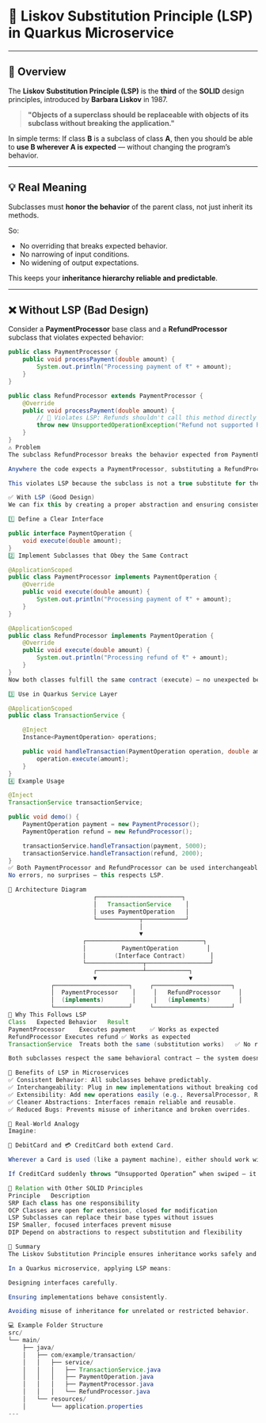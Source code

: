 # 🧩 Liskov Substitution Principle (LSP) in Quarkus Microservice

---

## 📘 Overview

The **Liskov Substitution Principle (LSP)** is the **third** of the **SOLID** design principles, introduced by **Barbara Liskov** in 1987.

> **"Objects of a superclass should be replaceable with objects of its subclass without breaking the application."**

In simple terms:
If class **B** is a subclass of class **A**, then you should be able to **use B wherever A is expected** — without changing the program’s behavior.

---

## 💡 Real Meaning

Subclasses must **honor the behavior** of the parent class, not just inherit its methods.

So:
- No overriding that breaks expected behavior.
- No narrowing of input conditions.
- No widening of output expectations.

This keeps your **inheritance hierarchy reliable and predictable**.

---

## ❌ Without LSP (Bad Design)

Consider a **PaymentProcessor** base class and a **RefundProcessor** subclass that violates expected behavior:

```java
public class PaymentProcessor {
    public void processPayment(double amount) {
        System.out.println("Processing payment of ₹" + amount);
    }
}

public class RefundProcessor extends PaymentProcessor {
    @Override
    public void processPayment(double amount) {
        // 🚨 Violates LSP: Refunds shouldn't call this method directly
        throw new UnsupportedOperationException("Refund not supported here!");
    }
}
⚠️ Problem
The subclass RefundProcessor breaks the behavior expected from PaymentProcessor.

Anywhere the code expects a PaymentProcessor, substituting a RefundProcessor will cause runtime errors.

This violates LSP because the subclass is not a true substitute for the parent.

✅ With LSP (Good Design)
We can fix this by creating a proper abstraction and ensuring consistent behavior across all implementations.

1️⃣ Define a Clear Interface

public interface PaymentOperation {
    void execute(double amount);
}
2️⃣ Implement Subclasses that Obey the Same Contract

@ApplicationScoped
public class PaymentProcessor implements PaymentOperation {
    @Override
    public void execute(double amount) {
        System.out.println("Processing payment of ₹" + amount);
    }
}

@ApplicationScoped
public class RefundProcessor implements PaymentOperation {
    @Override
    public void execute(double amount) {
        System.out.println("Processing refund of ₹" + amount);
    }
}
Now both classes fulfill the same contract (execute) — no unexpected behavior.

3️⃣ Use in Quarkus Service Layer

@ApplicationScoped
public class TransactionService {

    @Inject
    Instance<PaymentOperation> operations;

    public void handleTransaction(PaymentOperation operation, double amount) {
        operation.execute(amount);
    }
}
4️⃣ Example Usage

@Inject
TransactionService transactionService;

public void demo() {
    PaymentOperation payment = new PaymentProcessor();
    PaymentOperation refund = new RefundProcessor();

    transactionService.handleTransaction(payment, 5000);
    transactionService.handleTransaction(refund, 2000);
}
✅ Both PaymentProcessor and RefundProcessor can be used interchangeably.
No errors, no surprises — this respects LSP.

🧱 Architecture Diagram
                        ┌────────────────────────┐
                        │   TransactionService    │
                        │ uses PaymentOperation   │
                        └────────────┬────────────┘
                                     │
                                     ▼
                     ┌─────────────────────────────────┐
                     │          PaymentOperation        │
                     │        (Interface Contract)       │
                     └────────────────┬──────────────────┘
                        ┌─────────────┴────────────┐
                        ▼                          ▼
            ┌─────────────────────┐     ┌──────────────────────┐
            │  PaymentProcessor    │     │   RefundProcessor     │
            │  (implements)        │     │   (implements)        │
            └─────────────────────┘     └──────────────────────┘
🧠 Why This Follows LSP
Class	Expected Behavior	Result
PaymentProcessor	Executes payment	✅ Works as expected
RefundProcessor	Executes refund	✅ Works as expected
TransactionService	Treats both the same (substitution works)	✅ No runtime issue

Both subclasses respect the same behavioral contract — the system doesn’t care which one it uses.

🚀 Benefits of LSP in Microservices
✅ Consistent Behavior: All subclasses behave predictably.
✅ Interchangeability: Plug in new implementations without breaking code.
✅ Extensibility: Add new operations easily (e.g., ReversalProcessor, ReconciliationProcessor).
✅ Cleaner Abstractions: Interfaces remain reliable and reusable.
✅ Reduced Bugs: Prevents misuse of inheritance and broken overrides.

🧩 Real-World Analogy
Imagine:

🏦 DebitCard and 💳 CreditCard both extend Card.

Wherever a Card is used (like a payment machine), either should work without error.

If CreditCard suddenly throws “Unsupported Operation” when swiped — it breaks LSP.

🔗 Relation with Other SOLID Principles
Principle	Description
SRP	Each class has one responsibility
OCP	Classes are open for extension, closed for modification
LSP	Subclasses can replace their base types without issues
ISP	Smaller, focused interfaces prevent misuse
DIP	Depend on abstractions to respect substitution and flexibility

🏁 Summary
The Liskov Substitution Principle ensures inheritance works safely and behavior remains consistent across subclasses.

In a Quarkus microservice, applying LSP means:

Designing interfaces carefully.

Ensuring implementations behave consistently.

Avoiding misuse of inheritance for unrelated or restricted behavior.

💻 Example Folder Structure
src/
└── main/
    ├── java/
    │   ├── com/example/transaction/
    │   │   ├── service/
    │   │   │   ├── TransactionService.java
    │   │   │   ├── PaymentOperation.java
    │   │   │   ├── PaymentProcessor.java
    │   │   │   └── RefundProcessor.java
    │   └── resources/
    │       └── application.properties
---